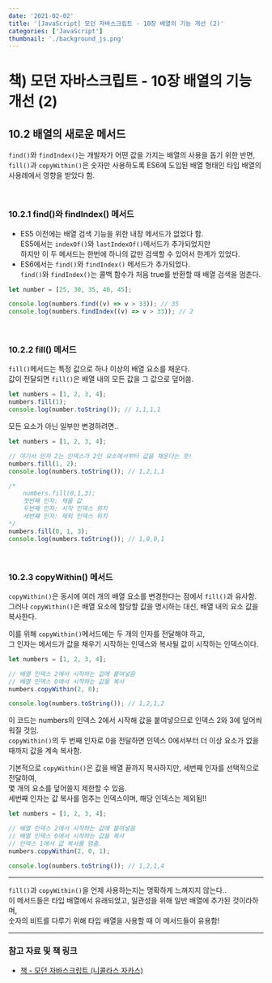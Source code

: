 ```yaml
---
date: '2021-02-02'
title: '[JavaScript] 모던 자바스크립트 - 10장 배열의 기능 개선 (2)'
categories: ['JavaScript']
thumbnail: './background_js.png'
---
```


# 책) 모던 자바스크립트 - 10장 배열의 기능 개선 (2)

## **10.2** 배열의 새로운 메서드

`find()`와 `findIndex()`는 개발자가 어떤 값을 가지는 배열의 사용을 돕기 위한 반면,  
`fill()`과 `copyWithin()`은 숫자만 사용하도록 ES6에 도입된 배열 형태인 타입 배열의 사용례에서 영향을 받았다 함.

</br>

### **10.2.1** find()와 findIndex() 메서드

-   ES5 이전에는 배열 검색 기능을 위한 내장 메서드가 없었다 함.  
     ES5에서는 `indexOf()`와 `lastIndexOf()`메서드가 추가되었지만  
     하지만 이 두 메서드는 한번에 하나의 값만 검색할 수 있어서 한계가 있었다.
-   ES6에서는 `find()`와 `findIndex()` 메서드가 추가되었다.  
     `find()`와 `findIndex()`는 콜백 함수가 처음 true를 반환할 때 배열 검색을 멈춘다.

```js
let number = [25, 30, 35, 40, 45];

console.log(numbers.find((v) => v > 33)); // 35
console.log(numbers.findIndex((v) => v > 33)); // 2
```

</br>

### **10.2.2** fill() 메서드

`fill()`메서드는 특정 값으로 하나 이상의 배열 요소를 채운다.  
값이 전달되면 `fill()`은 배열 내의 모든 값을 그 값으로 덮어씀.

```js
let numbers = [1, 2, 3, 4];
numbers.fill(1);
console.log(number.toString()); // 1,1,1,1
```

모든 요소가 아닌 일부만 변경하려면..

```js
let numbers = [1, 2, 3, 4];

// 여기서 인자 2는 인덱스가 2인 요소에서부터 값을 채운다는 뜻!
numbers.fill(1, 2);
console.log(numbers.toString()); // 1,2,1,1

/* 
    numbers.fill(0,1,3);
    첫번째 인자: 채울 값
    두번째 인자: 시작 인덱스 위치
    세번쨰 인자: 제외 인덱스 위치
*/
numbers.fill(0, 1, 3);
console.log(numbers.toString()); // 1,0,0,1
```

</br>

### **10.2.3** copyWithin() 메서드

`copyWithin()`은 동시에 여러 개의 배열 요소를 변경한다는 점에서 `fill()`과 유사함.  
그러나 `copyWithin()`은 배열 요소에 할당할 값을 명시하는 대신, 배열 내의 요소 값을 복사한다.

이를 위해 `copyWithin()`메서드에는 두 개의 인자를 전달해야 하고,  
그 인자는 메서드가 값을 채우기 시작하는 인덱스와 복사될 값이 시작하는 인덱스이다.

```js
let numbers = [1, 2, 3, 4];

// 배열 인덱스 2에서 시작하는 값에 붙여넣음
// 배열 인덱스 0에서 시작하는 값을 복사
numbers.copyWithin(2, 0);

console.log(numbers.toString()); // 1,2,1,2
```

이 코드는 numbers의 인덱스 2에서 시작해 값을 붙여넣으므로 인덱스 2와 3에 덮어씌워질 것임.  
`copyWithin()`의 두 번째 인자로 0을 전달하면 인덱스 0에서부터 더 이상 요소가 없을 때까지 값을 계속 복사함.

기본적으로 `copyWithin()`은 값을 배열 끝까지 복사하지만, 세번째 인자를 선택적으로 전달하여,  
몇 개의 요소를 덮어쓸지 제한할 수 있음.  
세번째 인자는 값 복사를 멈추는 인덱스이며, 해당 인덱스는 제외됨!!

```js
let numbers = [1, 2, 3, 4];

// 배열 인덱스 2에서 시작하는 값에 붙여넣음
// 배열 인덱스 0에서 시작하는 값을 복사
// 인덱스 1에서 값 복사를 멈춤.
numbers.copyWithin(2, 0, 1);

console.log(numbers.toString()); // 1,2,1,4
```

<hr/>

`fill()`과 `copyWithin()`을 언제 사용하는지는 명확하게 느껴지지 않는다..  
이 메서드들은 타입 배열에서 유래되었고, 일관성을 위해 일반 배열에 추가된 것이라하며,  
숫자의 비트를 다루기 위해 타입 배열을 사용할 때 이 메서드들이 유용함!

---

### **참고 자료 및 책 링크**

-   [책 - 모던 자바스크립트 (니콜라스 자카스)](http://www.yes24.com/Product/Goods/56029935)
